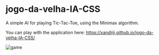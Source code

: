 # jogo-da-velha-IA-CSS
A simple AI for playing Tic-Tac-Toe, using the Minimax algorithm.

You can play with the application here:
https://xandjiji.github.io/jogo-da-velha-IA-CSS/

![game](https://i.imgur.com/sLKjCeq.png)
